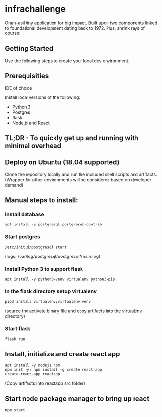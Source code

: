 # infrachallenge

Onan-asil tiny application for big impact.  Built upon two components linked to foundational development dating back to 1972.  Plus, shrink rays of course!

## Getting Started

Use the following steps to create your local dev environment. 

## Prerequisities

IDE of choice

Install local versions of the following:

- Python 3
- Postgres
- flask
- Node.js and React


## TL;DR - To quickly get up and running with minimal overhead
## Deploy on Ubuntu (18.04 supported)
Clone the repository locally and run the included shell scripts and artifacts.  (Wrapper for other environments will be considered based on developer demand)

## Manual steps to install:

### Install database
```
apt install -y postgresql postgresql-contrib
```
### Start postgres
```
/etc/init.d/postgresql start
```
(logs: /var/log/postgresql/postgresql*main.log)

### Install Python 3 to support flask
```
apt install -y python3-venv virtualenv python3-pip
```
### In the flask directory setup virtualenv
```
pip3 install virtualenv;virtualenv venv
```
(source the activate binary file and copy artifacts into the virtualenv directory)
### Start flask
```
flask run
```
## Install, initialize and create react app
```
apt install -y nodejs npm
npm init -y; npm install -g create-react-app
create-react-app reactapp
```
(Copy artifacts into reactapp src folder)
## Start node package manager to bring up react
```
npm start
```





